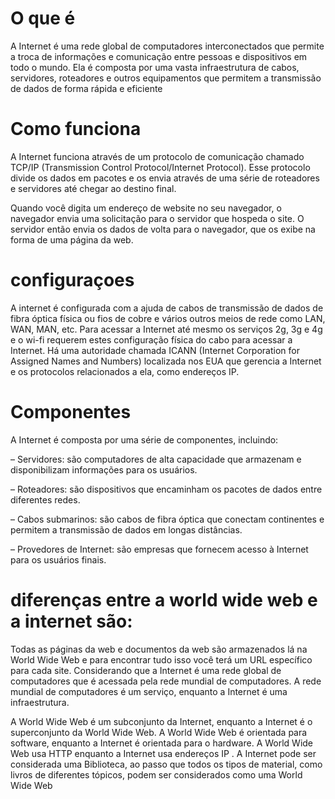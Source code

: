 # O que é 
A Internet é uma rede global de computadores interconectados que permite a troca de informações e comunicação entre pessoas e dispositivos em todo o mundo. Ela é composta por uma vasta infraestrutura de cabos, servidores, roteadores e outros equipamentos que permitem a transmissão de dados de forma rápida e eficiente

# Como funciona
A Internet funciona através de um protocolo de comunicação chamado TCP/IP (Transmission Control Protocol/Internet Protocol). Esse protocolo divide os dados em pacotes e os envia através de uma série de roteadores e servidores até chegar ao destino final.

Quando você digita um endereço de website no seu navegador, o navegador envia uma solicitação para o servidor que hospeda o site. O servidor então envia os dados de volta para o navegador, que os exibe na forma de uma página da web.


# configuraçoes
A internet é configurada com a ajuda de cabos de transmissão de dados de fibra óptica física ou fios de cobre e vários outros meios de rede como LAN, WAN, MAN, etc. Para acessar a Internet até mesmo os serviços 2g, 3g e 4g e o wi-fi requerem estes configuração física do cabo para acessar a Internet. Há uma autoridade chamada ICANN (Internet Corporation for Assigned Names and Numbers) localizada nos EUA que gerencia a Internet e os protocolos relacionados a ela, como endereços IP.

# Componentes
A Internet é composta por uma série de componentes, incluindo:

– Servidores: são computadores de alta capacidade que armazenam e disponibilizam informações para os usuários.

– Roteadores: são dispositivos que encaminham os pacotes de dados entre diferentes redes.

– Cabos submarinos: são cabos de fibra óptica que conectam continentes e permitem a transmissão de dados em longas distâncias.

– Provedores de Internet: são empresas que fornecem acesso à Internet para os usuários finais.

#  diferenças entre a world wide web e a internet são:

Todas as páginas da web e documentos da web são armazenados lá na World Wide Web e para encontrar tudo isso você terá um URL específico para cada site. Considerando que a Internet é uma rede global de computadores que é acessada pela rede mundial de computadores.
A rede mundial de computadores é um serviço, enquanto a Internet é uma infraestrutura.

A World Wide Web é um subconjunto da Internet, enquanto a Internet é o superconjunto da World Wide Web.
A World Wide Web é orientada para software, enquanto a Internet é orientada para o hardware.
A World Wide Web usa HTTP enquanto a Internet usa endereços IP .
A Internet pode ser considerada uma Biblioteca, ao passo que todos os tipos de material, como livros de diferentes tópicos, podem ser considerados como uma World Wide Web